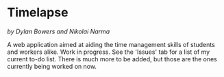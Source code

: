 # Timelapse
*by Dylan Bowers and Nikolai Narma*

A web application aimed at aiding the time management skills of students and workers alike. Work in progress. See the 'Issues' tab for a list of my current to-do list. There is much more to be added, but those are the ones currently being worked on now.

